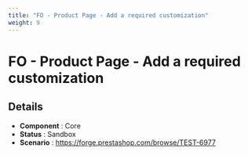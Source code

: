 ```yaml
---
title: "FO - Product Page - Add a required customization"
weight: 9
---
```


# FO - Product Page - Add a required customization
## Details
* **Component** : Core
* **Status** : Sandbox
* **Scenario** : https://forge.prestashop.com/browse/TEST-6977
